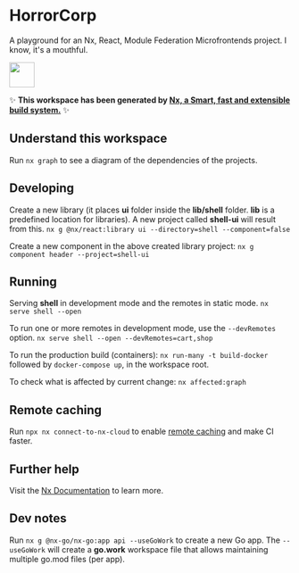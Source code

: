 # HorrorCorp

A playground for an Nx, React, Module Federation Microfrontends project. I know, it's a mouthful.

<a alt="Nx logo" href="https://nx.dev" target="_blank" rel="noreferrer"><img src="https://raw.githubusercontent.com/nrwl/nx/master/images/nx-logo.png" width="45"></a>

✨ **This workspace has been generated by [Nx, a Smart, fast and extensible build system.](https://nx.dev)** ✨

## Understand this workspace

Run `nx graph` to see a diagram of the dependencies of the projects.

## Developing

Create a new library (it places **ui** folder inside the **lib/shell** folder. **lib** is a predefined location for libraries). A new project called **shell-ui** will result from this.
`nx g @nx/react:library ui --directory=shell --component=false`

Create a new component in the above created library project:
`nx g component header --project=shell-ui`

## Running

Serving **shell** in development mode and the remotes in static mode.
`nx serve shell --open`

To run one or more remotes in development mode, use the `--devRemotes` option.
`nx serve shell --open --devRemotes=cart,shop`

To run the production build (containers):
`nx run-many -t build-docker` followed by `docker-compose up`, in the workspace root.

To check what is affected by current change:
`nx affected:graph`

## Remote caching

Run `npx nx connect-to-nx-cloud` to enable [remote caching](https://nx.app) and make CI faster.

## Further help

Visit the [Nx Documentation](https://nx.dev) to learn more.

## Dev notes

Run `nx g @nx-go/nx-go:app api --useGoWork` to create a new Go app. The `--useGoWork` will create a **go.work** workspace file that allows maintaining multiple
go.mod files (per app).
